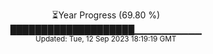 <p align="center">
⏳Year Progress (69.80 %) <br>
████████████████████▁▁▁▁▁▁▁▁▁▁ <br>
<sub>Updated: Tue, 12 Sep 2023 18:19:19 GMT</sub>
</p>

